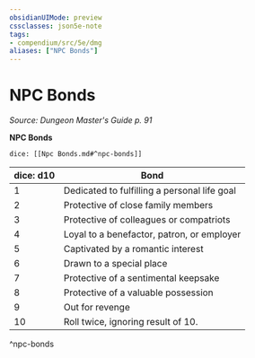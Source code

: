 ```yaml
---
obsidianUIMode: preview
cssclasses: json5e-note
tags:
- compendium/src/5e/dmg
aliases: ["NPC Bonds"]
---
```

# NPC Bonds
*Source: Dungeon Master's Guide p. 91* 

**NPC Bonds**

`dice: [[Npc Bonds.md#^npc-bonds]]`

| dice: d10 | Bond |
|-----------|------|
| 1 | Dedicated to fulfilling a personal life goal |
| 2 | Protective of close family members |
| 3 | Protective of colleagues or compatriots |
| 4 | Loyal to a benefactor, patron, or employer |
| 5 | Captivated by a romantic interest |
| 6 | Drawn to a special place |
| 7 | Protective of a sentimental keepsake |
| 8 | Protective of a valuable possession |
| 9 | Out for revenge |
| 10 | Roll twice, ignoring result of 10. |
^npc-bonds